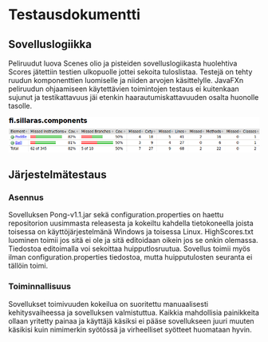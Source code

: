 # Testausdokumentti

## Sovelluslogiikka

Peliruudut luova Scenes olio ja pisteiden sovelluslogiikasta huolehtiva Scores jätettiin testien ulkopuolle jottei sekoita tuloslistaa.
Testejä on tehty ruudun komponenttien luomiselle ja niiden arvojen käsittelylle. JavaFXn peliruudun ohjaamiseen käytettävien toimintojen testaus ei kuitenkaan sujunut ja testikattavuus jäi etenkin haarautumiskattavuuden osalta huonolle tasolle.

<img src="https://github.com/Radzilla/ot-harjoitustyo/blob/master/dokumentaatio/kuvat/jacoco_raportti.png">

## Järjestelmätestaus

### Asennus

Sovelluksen Pong-v1.1.jar sekä configuration.properties on haettu repositorion uusimmasta releasesta ja kokeiltu kahdella tietokoneella joista toisessa on käyttöjärjestelmänä Windows ja toisessa Linux. 
HighScores.txt luominen toimii jos sitä ei ole ja sitä editoidaan oikein jos se onkin olemassa. Tiedostoa editoimalla voi sekoittaa huipputlosruutua.
Sovellus toimii myös ilman configuration.properties tiedostoa, mutta huipputulosten seuranta ei tällöin toimi. 

### Toiminnallisuus

Sovellukset toimivuuden kokeilua on suoritettu manuaalisesti kehitysvaiheessa ja sovelluksen valmistuttua. Kaikkia mahdollisia painikkeita ollaan yritetty painaa ja käyttäjä käsiksi ei pääse sovellukseen juuri muuten käsikisi kuin nimimerkin syötössä ja virheelliset syötteet huomataan hyvin.

